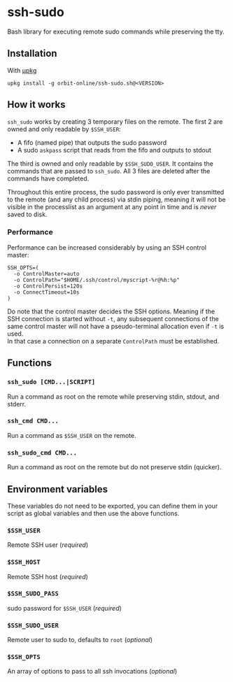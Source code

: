 # ssh-sudo

Bash library for executing remote sudo commands while preserving the tty.

## Installation

With [μpkg](https://github.com/orbit-online/upkg)

```
upkg install -g orbit-online/ssh-sudo.sh@<VERSION>
```

## How it works

`ssh_sudo` works by creating 3 temporary files on the remote.
The first 2 are owned and only readable by `$SSH_USER`:

- A fifo (named pipe) that outputs the sudo password
- A sudo `askpass` script that reads from the fifo and outputs to stdout

The third is owned and only readable by `$SSH_SUDO_USER`. It contains
the commands that are passed to `ssh_sudo`.
All 3 files are deleted after the commands have completed.

Throughout this entire process, the sudo password is only ever transmitted
to the remote (and any child process) via stdin piping, meaning it will not
be visible in the processlist as an argument at any point in time and is _never_
saved to disk.

### Performance

Performance can be increased considerably by using an SSH control master:

```
SSH_OPTS=(
  -o ControlMaster=auto
  -o ControlPath="$HOME/.ssh/control/myscript-%r@%h:%p"
  -o ControlPersist=120s
  -o ConnectTimeout=10s
)
```

Do note that the control master decides the SSH options. Meaning if the SSH
connection is started without `-t`, any subsequent connections of the same
control master will not have a pseudo-terminal allocation even if `-t` is used.  
In that case a connection on a separate `ControlPath` must be established.

## Functions

### `ssh_sudo [CMD...|SCRIPT]`

Run a command as root on the remote while preserving stdin, stdout,
and stderr.

### `ssh_cmd CMD...`

Run a command as `$SSH_USER` on the remote.

### `ssh_sudo_cmd CMD...`

Run a command as root on the remote but do not preserve stdin
(quicker).

## Environment variables

These variables do not need to be exported, you can define them in your script
as global variables and then use the above functions.

### `$SSH_USER`

Remote SSH user (_required_)

### `$SSH_HOST`

Remote SSH host (_required_)

### `$SSH_SUDO_PASS`

sudo password for `$SSH_USER` (_required_)

### `$SSH_SUDO_USER`

Remote user to sudo to, defaults to `root` (_optional_)

### `$SSH_OPTS`

An array of options to pass to all ssh invocations (_optional_)
